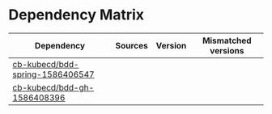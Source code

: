# Dependency Matrix

Dependency | Sources | Version | Mismatched versions
---------- | ------- | ------- | -------------------
[cb-kubecd/bdd-spring-1586406547](https://github.com/cb-kubecd/bdd-spring-1586406547.git) |  | []() | 
[cb-kubecd/bdd-gh-1586408396](https://github.com/cb-kubecd/bdd-gh-1586408396.git) |  | []() | 
